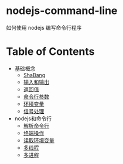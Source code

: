 # nodejs-command-line
如何使用 nodejs 编写命令行程序

Table of Contents
=================

- 基础概念
    - [ShaBang](docs/chapter1.md)
    - [输入和输出](docs/chapter1.md#环境变量)
    - [返回值](docs/chapter1.md)
    - [命令行参数](docs/chapter1.md)
    - [环境变量](docs/chapter1.md)
    - [信号处理](docs/chapter1.md)
- nodejs和命令行
    - [解析命令行](docs/chapter2.md)
    - [终端操作](docs/chapter2.md)
    - [读取环境变量](docs/chapter2.md)
    - [多线程](docs/chapter2.md)
    - [多进程](docs/chapter2.md)